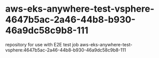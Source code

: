 # aws-eks-anywhere-test-vsphere-4647b5ac-2a46-44b8-b930-46a9dc58c9b8-111
repository for use with E2E test job aws-eks-anywhere-test-vsphere:4647b5ac-2a46-44b8-b930-46a9dc58c9b8-111
